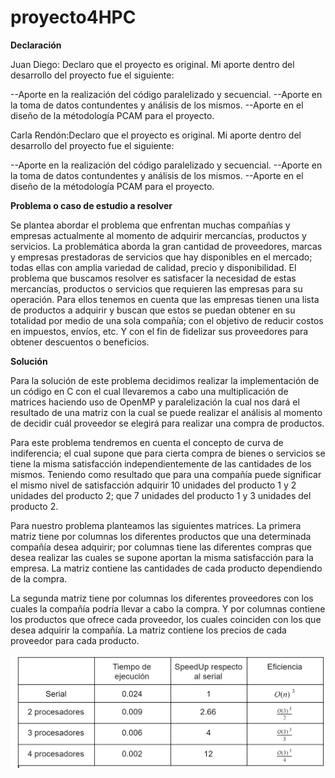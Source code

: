 # proyecto4HPC





**Declaración**

Juan Diego: Declaro que el proyecto es original. Mi aporte dentro del desarrollo del proyecto fue el siguiente:

--Aporte en la realización del código paralelizado y secuencial.
--Aporte en la toma de datos contundentes y análisis de los mismos.
--Aporte en el diseño de la métodología PCAM para el proyecto.

Carla Rendón:Declaro que el proyecto es original. Mi aporte dentro del desarrollo del proyecto fue el siguiente:

--Aporte en la realización del código paralelizado y secuencial.
--Aporte en la toma de datos contundentes y análisis de los mismos.
--Aporte en el diseño de la métodología PCAM para el proyecto.

**Problema o caso de estudio a resolver**

Se plantea abordar el problema que enfrentan muchas compañías y empresas actualmente al momento de adquirir mercancías, 
productos y servicios. La problemática aborda la gran cantidad de proveedores, marcas y empresas prestadoras de servicios que hay 
disponibles en el mercado; todas ellas con amplia variedad de calidad, precio y disponibilidad.
El problema que buscamos resolver es satisfacer la necesidad de estas mercancías, productos o servicios que requieren las empresas
para su operación. Para ellos tenemos en cuenta que las empresas tienen una lista de productos a adquirir y buscan que estos se 
puedan obtener en su totalidad por medio de una sola compañía; con el objetivo de reducir costos en impuestos, envíos, etc. 
Y con el fin de fidelizar sus proveedores para obtener descuentos o beneficios.

**Solución**

Para la solución de este problema decidimos realizar la implementación de un código en C con el cual llevaremos a cabo una multiplicación
de matrices haciendo uso de OpenMP y paralelización la cual nos dará el resultado de una matriz con la cual se puede realizar el análisis
al momento de decidir cuál proveedor se elegirá para realizar una compra de productos. 

Para este problema tendremos en cuenta el concepto de curva de indiferencia; el cual supone que para cierta compra de bienes o servicios
se tiene la misma satisfacción independientemente de las cantidades de los mismos. Teniendo como resultado que para una compañía puede
significar el mismo nivel de satisfacción adquirir 10 unidades del producto 1 y 2 unidades del producto 2; que 7 unidades del producto 1
y 3 unidades del producto 2.

Para nuestro problema planteamos las siguientes matrices. La primera matriz tiene por columnas los diferentes productos que una
determinada compañía desea adquirir; por columnas tiene las diferentes compras que desea realizar las cuales se supone aportan la misma
satisfacción para la empresa. La matriz contiene las cantidades de cada producto dependiendo de la compra.

La segunda matriz tiene por columnas los diferentes proveedores con los cuales la compañía podría llevar a cabo la compra. Y por columnas
contiene los productos que ofrece cada proveedor, los cuales coinciden con los que desea adquirir la compañía. La matriz contiene los
precios de cada proveedor para cada producto.

![alt text](https://github.com/carlashawol/proyecto4HPC/blob/master/Captura%20de%20pantalla%20(596).png)
